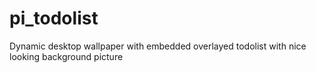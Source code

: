 # pi_todolist
Dynamic desktop wallpaper with embedded overlayed todolist  with nice looking background picture 
